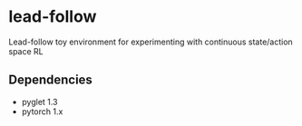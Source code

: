 # lead-follow
Lead-follow toy environment for experimenting with continuous state/action space RL

## Dependencies
- pyglet 1.3
- pytorch 1.x
